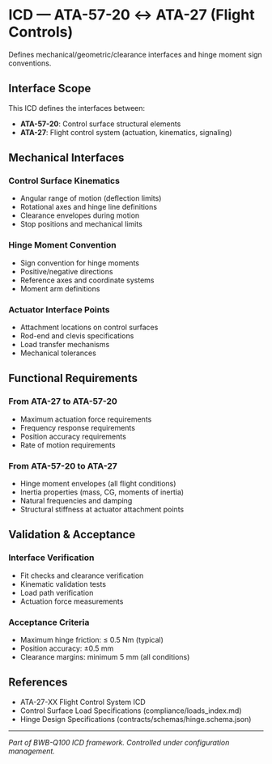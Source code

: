 # ICD — ATA-57-20 ↔ ATA-27 (Flight Controls)

Defines mechanical/geometric/clearance interfaces and hinge moment sign conventions.

## Interface Scope

This ICD defines the interfaces between:
- **ATA-57-20**: Control surface structural elements
- **ATA-27**: Flight control system (actuation, kinematics, signaling)

## Mechanical Interfaces

### Control Surface Kinematics
- Angular range of motion (deflection limits)
- Rotational axes and hinge line definitions
- Clearance envelopes during motion
- Stop positions and mechanical limits

### Hinge Moment Convention
- Sign convention for hinge moments
- Positive/negative directions
- Reference axes and coordinate systems
- Moment arm definitions

### Actuator Interface Points
- Attachment locations on control surfaces
- Rod-end and clevis specifications
- Load transfer mechanisms
- Mechanical tolerances

## Functional Requirements

### From ATA-27 to ATA-57-20
- Maximum actuation force requirements
- Frequency response requirements
- Position accuracy requirements
- Rate of motion requirements

### From ATA-57-20 to ATA-27
- Hinge moment envelopes (all flight conditions)
- Inertia properties (mass, CG, moments of inertia)
- Natural frequencies and damping
- Structural stiffness at actuator attachment points

## Validation & Acceptance

### Interface Verification
- Fit checks and clearance verification
- Kinematic validation tests
- Load path verification
- Actuation force measurements

### Acceptance Criteria
- Maximum hinge friction: ≤ 0.5 Nm (typical)
- Position accuracy: ±0.5 mm
- Clearance margins: minimum 5 mm (all conditions)

## References

- ATA-27-XX Flight Control System ICD
- Control Surface Load Specifications (compliance/loads_index.md)
- Hinge Design Specifications (contracts/schemas/hinge.schema.json)

---
*Part of BWB-Q100 ICD framework. Controlled under configuration management.*
